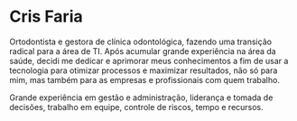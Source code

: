 # Cris Faria
Ortodontista e gestora de clínica odontológica, fazendo uma transição radical para a área de TI. Após acumular grande experiência na área da saúde, decidi me dedicar e aprimorar meus conhecimentos a fim de usar a tecnologia para otimizar processos e maximizar resultados, não só para mim, mas também para as empresas e profissionais com quem trabalho.  
  
Grande experiência em gestão e administração, liderança e tomada de decisões, trabalho em equipe, controle de riscos, tempo e recursos.
